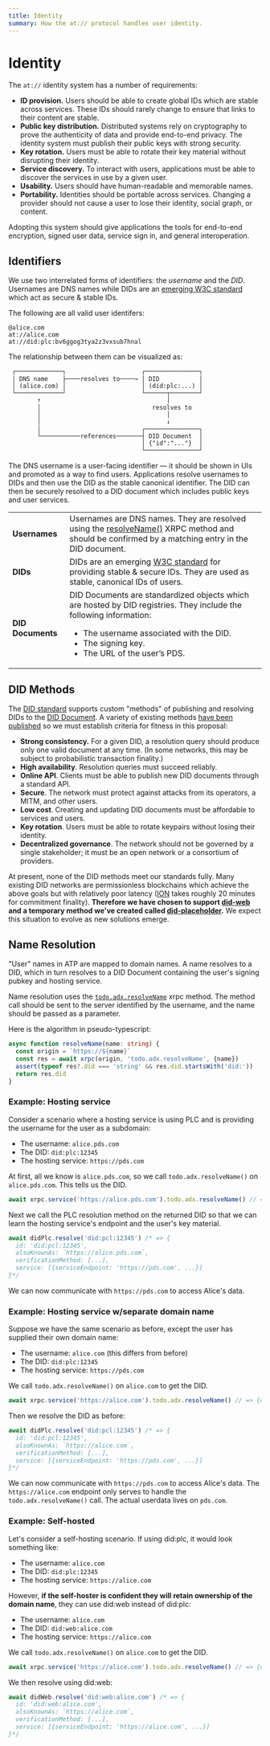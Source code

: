 ```yaml
---
title: Identity
summary: How the at:// protocol handles user identity.
---
```


# Identity

The `at://` identity system has a number of requirements:

* **ID provision.** Users should be able to create global IDs which are stable across services. These IDs should rarely change to ensure that links to their content are stable.
* **Public key distribution.** Distributed systems rely on cryptography to prove the authenticity of data and provide end-to-end privacy. The identity system must publish their public keys with strong security.
* **Key rotation.** Users must be able to rotate their key material without disrupting their identity.
* **Service discovery.** To interact with users, applications must be able to discover the services in use by a given user.
* **Usability.** Users should have human-readable and memorable names.
* **Portability.** Identities should be portable across services. Changing a provider should not cause a user to lose their identity, social graph, or content.

Adopting this system should give applications the tools for end-to-end encryption, signed user data, service sign in, and general interoperation.

## Identifiers

We use two interrelated forms of identifiers: the _username_ and the _DID_. Usernames are DNS names while DIDs are an [emerging W3C standard](https://www.w3.org/TR/did-core/) which act as secure & stable IDs.

The following are all valid user identifers:

```
@alice.com
at://alice.com
at://did:plc:bv6ggog3tya2z3vxsub7hnal
```

The relationship between them can be visualized as:

<pre style="line-height: 1.2;"><code> ┌─────────────┐                     ┌───────────────┐ 
 │ DNS name    ├────resolves to────→ │ DID           │
 │ (alice.com) │                     │ (did:plc:...) │
 └─────────────┘                     └──────┬────────┘
        ↑                                   │
        │                               resolves to
        │                                   │
        │                                   ↓
        │                            ┌───────────────┐ 
        └───────────references───────┤ DID Document  │
                                     │ {"id":"..."}  │
                                     └───────────────┘
</code></pre>

The DNS username is a user-facing identifier — it should be shown in UIs and promoted as a way to find users. Applications resolve usernames to DIDs and then use the DID as the stable canonical identifier. The DID can then be securely resolved to a DID document which includes public keys and user services.

<table>
  <tr>
   <td><strong>Usernames</strong>
   </td>
   <td>Usernames are DNS names. They are resolved using the <a href="/lexicons/atproto.com">resolveName()</a> XRPC method and should be confirmed by a matching entry in the DID document.
   </td>
  </tr>
  <tr>
   <td><strong>DIDs</strong>
   </td>
   <td>DIDs are an emerging <a href="https://www.w3.org/TR/did-core/">W3C standard</a> for providing stable & secure IDs. They are used as stable, canonical IDs of users.
   </td>
  </tr>
  <tr>
   <td><strong>DID Documents</strong>
   </td>
   <td>
    DID Documents are standardized objects which are hosted by DID registries. They include the following information:
    <ul>
      <li>The username associated with the DID.</li>
      <li>The signing key.</li>
      <li>The URL of the user’s PDS.</li>
    </ul>
   </td>
  </tr>
</table>

## DID Methods

The [DID standard](https://www.w3.org/TR/did-core/) supports custom "methods" of publishing and resolving DIDs to the [DID Document](https://www.w3.org/TR/did-core/#core-properties). A variety of existing methods [have been published](https://w3c.github.io/did-spec-registries/#did-methods) so we must establish criteria for fitness in this proposal:

- **Strong consistency.** For a given DID, a resolution query should produce only one valid document at any time. (In some networks, this may be subject to probabilistic transaction finality.)
- **High availability**. Resolution queries must succeed reliably.
- **Online API**. Clients must be able to publish new DID documents through a standard API.
- **Secure**. The network must protect against attacks from its operators, a MITM, and other users.
- **Low cost**. Creating and updating DID documents must be affordable to services and users.
- **Key rotation**. Users must be able to rotate keypairs without losing their identity.
- **Decentralized governance**. The network should not be governed by a single stakeholder; it must be an open network or a consortium of providers.

At present, none of the DID methods meet our standards fully. Many existing DID networks are permissionless blockchains which achieve the above goals but with relatively poor latency ([ION](https://identity.foundation/ion/) takes roughly 20 minutes for commitment finality). **Therefore we have chosen to support [did-web](https://w3c-ccg.github.io/did-method-web/) and a temporary method we've created called [did-placeholder](/specs/did-plc).** We expect this situation to evolve as new solutions emerge.

## Name Resolution

"User" names in ATP are mapped to domain names. A name resolves to a DID, which in turn resolves to a DID Document containing the user's signing pubkey and hosting service.

Name resolution uses the [`todo.adx.resolveName`](/lexicons/atproto.com) xrpc method. The method call should be sent to the server identified by the username, and the name should be passed as a parameter.

Here is the algorithm in pseudo-typescript:

```typescript
async function resolveName(name: string) {
  const origin = `https://${name}`
  const res = await xrpc(origin, 'todo.adx.resolveName', {name})
  assert(typeof res?.did === 'string' && res.did.startsWith('did:'))
  return res.did
}
```

### Example: Hosting service

Consider a scenario where a hosting service is using PLC and is providing the username for the user as a subdomain:

- The username: `alice.pds.com`
- The DID: `did:plc:12345`
- The hosting service: `https://pds.com`

At first, all we know is `alice.pds.com`, so we call `todo.adx.resolveName()` on `alice.pds.com`. This tells us the DID.

```typescript
await xrpc.service('https://alice.pds.com').todo.adx.resolveName() // => {did: 'did:plc:12345'}
```

Next we call the PLC resolution method on the returned DID so that we can learn the hosting service's endpoint and the user's key material.

```typescript
await didPlc.resolve('did:pcl:12345') /* => {
  id: 'did:pcl:12345',
  alsoKnownAs: `https://alice.pds.com`,
  verificationMethod: [...],
  service: [{serviceEndpoint: 'https://pds.com', ...}]
}*/
```

We can now communicate with `https://pds.com` to access Alice's data.

### Example: Hosting service w/separate domain name

Suppose we have the same scenario as before, except the user has supplied their own domain name:

- The username: `alice.com` (this differs from before)
- The DID: `did:plc:12345`
- The hosting service: `https://pds.com`

We call `todo.adx.resolveName()` on `alice.com` to get the DID.

```typescript
await xrpc.service('https://alice.com').todo.adx.resolveName() // => {did: 'did:plc:12345'}
```

Then we resolve the DID as before:

```typescript
await didPlc.resolve('did:pcl:12345') /* => {
  id: 'did:pcl:12345',
  alsoKnownAs: `https://alice.com`,
  verificationMethod: [...],
  service: [{serviceEndpoint: 'https://pds.com', ...}]
}*/
```

We can now communicate with `https://pds.com` to access Alice's data. The `https://alice.com` endpoint only serves to handle the `todo.adx.resolveName()` call. The actual userdata lives on `pds.com`.

### Example: Self-hosted

Let's consider a self-hosting scenario. If using did:plc, it would look something like:

- The username: `alice.com`
- The DID: `did:plc:12345`
- The hosting service: `https://alice.com`

However, **if the self-hoster is confident they will retain ownership of the domain name**, they can use did:web instead of did:plc:

- The username: `alice.com`
- The DID: `did:web:alice.com`
- The hosting service: `https://alice.com`

We call `todo.adx.resolveName()` on `alice.com` to get the DID.

```typescript
await xrpc.service('https://alice.com').todo.adx.resolveName() // => {did: 'did:web:alice.com'}
```

We then resolve using did:web:

```typescript
await didWeb.resolve('did:web:alice.com') /* => {
  id: 'did:web:alice.com',
  alsoKnownAs: `https://alice.com`,
  verificationMethod: [...],
  service: [{serviceEndpoint: 'https://alice.com', ...}]
}*/
```
